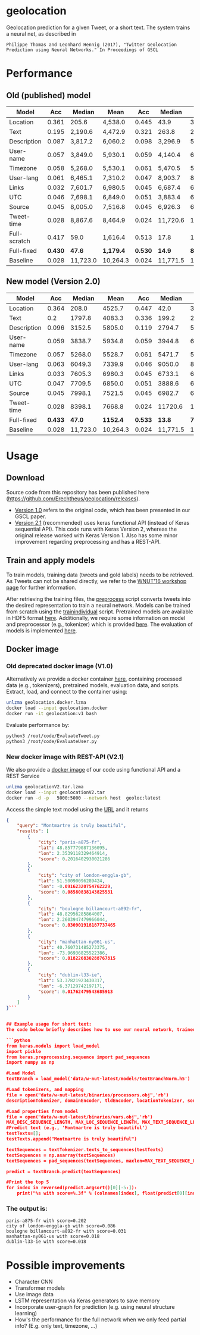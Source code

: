 # geolocation
Geolocation prediction for a given Tweet, or a short text. The system trains a neural net, as described in

	Philippe Thomas and Leonhard Hennig (2017), "Twitter Geolocation Prediction using Neural Networks." In Proceedings of GSCL

# Performance

## Old (published) model
|Model   	|   Acc	| Median  	| Mean  	|  Acc 	| Median 	| Mean |
|---	|---	|---	|---	|---	|---	|---	|
|   Location	| 0.361  	| 205.6  	| 4,538.0 	| 0.445  	| 43.9  	| 3,831.7 	|
|  Text 	    | 0.195 	| 2,190.6  	| 4,472.9	| 0.321  	| 263.8 	| 2,570.9	|
|  Description 	| 0.087 	| 3,817.2 	| 6,060.2 	| 0.098 	| 3,296.9  	| 5,880.0 	|
|  User-name 	| 0.057 	| 3,849.0 	| 5,930.1	| 0.059  	| 4,140.4  	| 6,107.6 	|
|  Timezone     | 0.058     | 5,268.0   | 5,530.1   | 0.061     | 5,470.5   | 5,465.5   |
|  User-lang 	| 0.061  	| 6,465.1  	| 7,310.2 	| 0.047  	| 8,903.7 	| 8,525.1 	|
|  Links 	    | 0.032  	| 7,601.7  	| 6,980.5  	| 0.045  	| 6,687.4  	| 6,546.8  	|
|  UTC 	        | 0.046  	| 7,698.1  	| 6,849.0  	| 0.051  	| 3,883.4  	| 6,422.6  	|
|  Source 	    | 0.045  	| 8,005.0  	| 7,516.8  	| 0.045  	| 6,926.3  	| 6,923.5  	|
|  Tweet-time 	| 0.028  	| 8,867.6  	| 8,464.9  	| 0.024  	| 11,720.6  | 10,363.2  |
|  Full-scratch | 0.417  	|   59.0	| 1,616.4  	| 0.513  	| 17.8  	| 1,023.9  	|
|  Full-fixed 	| **0.430**  	|   **47.6**	| **1,179.4**  	| **0.530**  	| **14.9**  	| **838.5**  	|
|  Baseline 	| 0.028  	| 11,723.0  | 10,264.3  | 0.024  	| 11,771.5  | 10,584.4  |

## New model (Version 2.0)
|Model   	|   Acc	| Median  	| Mean  	|  Acc 	| Median 	| Mean |
|---	|---	|---	|---	|---	|---	|---	|
|   Location	| 0.364| 208.0| 4525.7| 0.447| 42.0| 3811.1 |
|  Text 	    | 0.2| 1797.8| 4083.3 | 0.336| 199.2| 2291.7 |
|  Description 	| 0.096| 3152.5| 5805.0 |0.119| 2794.7| 5480.7 |
|  User-name 	| 0.059| 3838.7| 5934.8 |0.059| 3944.8| 6076.7 |
|  Timezone     | 0.057| 5268.0| 5528.7 | 0.061| 5471.7| 5463.2|
|  User-lang 	| 0.063| 6049.3| 7339.9 | 0.046| 9050.0| 8573.3 |
|  Links 	    | 0.033| 7605.3| 6980.3 | 0.045| 6733.1| 6576.7 |
|  UTC 	        | 0.047| 7709.5| 6850.0 | 0.051| 3888.6| 6423.1|
|  Source 	    | 0.045| 7998.1| 7521.5 | 0.045| 6982.7| 6981.1 |
|  Tweet-time 	| 0.028| 8398.1| 7668.8 | 0.024| 11720.6| 10241.8|
|  Full-fixed 	| **0.433**| **47.0**| **1152.4**  |**0.533**| **13.8**| **769.7** |
|  Baseline 	| 0.028  	| 11,723.0  | 10,264.3  | 0.024  	| 11,771.5  | 10,584.4  |


# Usage

## Download 
Source code from this repository has been published here (https://github.com/Erechtheus/geolocation/releases). 
- [Version 1.0](https://github.com/Erechtheus/geolocation/releases/tag/V1.0) refers to the original code, which has been presented in our GSCL paper. 
- [Version 2.1](https://github.com/Erechtheus/geolocation/releases/tag/V2.1)  (recommended) uses keras functional API (instead of Keras sequential API). This code runs with Keras Version 2, whereas the original release worked with Keras Version 1. Also has some minor improvement regarding preprocessing and has a REST-API.

## Train and apply models
To train models, training data (tweets and gold labels) needs to be retrieved. As Tweets can not be shared directly, we refer to the [WNUT'16 workshop page](http://noisy-text.github.io/2016/geo-shared-task.html) for further information.

After retrieving the training files, the [preprocess](https://github.com/Erechtheus/geolocation/blob/master/Preprocess.py) script converts tweets into the desired representation to train a neural network. Models can be trained from scratch using the [trainindividual](https://github.com/Erechtheus/geolocation/blob/master/TrainIndividualModels.py) script. Pretrained models are available in HDF5 format [here](https://drive.google.com/open?id=0B9uTfq0OyHAsREphWG9OdHptREU). Additionally, we require some information on model and preprocessor (e.g., tokenizer) which is provided [here](https://drive.google.com/open?id=0B9uTfq0OyHAsZHRacHF3NDVObXc). The evaluation of models is implemented [here](https://github.com/Erechtheus/geolocation/blob/master/EvaluateTweet.py).

## Docker image

### Old deprecated docker image (V1.0)
Alternatively we provide a docker container [here](https://drive.google.com/open?id=0B9uTfq0OyHAsRDd1ZU9ldmxhTFE), containing processed data (e.g., tokenizers), pretrained models, evaluation data, and scripts. Extract, load, and connect to the container using:
```bash
unlzma geolocation.docker.lzma
docker load --input geolocation.docker
docker run -it geolocation:v1 bash
```

Evaluate performance by:
```bash
python3 /root/code/EvaluateTweet.py
python3 /root/code/EvaluateUser.py
```

### New docker image with REST-API (V2.1)
We also provide a [docker image](https://drive.google.com/open?id=17aeTaCHcsW4vX6_RqD_-6NDQmlSG6uWk) of our code using functional API and a REST Service
```bash
unlzma geolocationV2.tar.lzma
docker load --input geolocationV2.tar
docker run -d -p   5000:5000 --network host  geoloc:latest
```

Access the simple text model using the [URL](http://127.0.0.1:5000/predictText?text=Montmartre%20is%20truly%20beautiful) and it returns

```json
{
    "query": "Montmartre is truly beautiful",
    "results": [
        {
            "city": "paris-a875-fr",
            "lat": 48.857779087136095,
            "lon": 2.3539118329464914,
            "score": 0.2016402930021286
        },
        {
            "city": "city of london-enggla-gb",
            "lat": 51.50090096289424,
            "lon": -0.09162320754762229,
            "score": 0.08580838143825531
        },
        {
            "city": "boulogne billancourt-a892-fr",
            "lat": 48.82956285864007,
            "lon": 2.2603947479966044,
            "score": 0.030901918187737465
        },
        {
            "city": "manhattan-ny061-us",
            "lat": 40.760731485273375,
            "lon": -73.96936825522386,
            "score": 0.018226830288767815
        },
        {
            "city": "dublin-l33-ie",
            "lat": 53.37821923430317,
            "lon": -6.37129742197171,
            "score": 0.01762479543685913
        }
    ]
}```


## Example usage for short text:
The code below briefly describes how to use our neural network, trained on text only. For other examples (e.g., using Twitter text and metadata), we refer to the examples in the two evaluation scripts

```python
from keras.models import load_model
import pickle
from keras.preprocessing.sequence import pad_sequences
import numpy as np

#Load Model
textBranch = load_model('data/w-nut-latest/models/textBranchNorm.h5')

#Load tokenizers, and mapping
file = open("data/w-nut-latest/binaries/processors.obj",'rb')
descriptionTokenizer, domainEncoder, tldEncoder, locationTokenizer, sourceEncoder, textTokenizer, nameTokenizer, timeZoneTokenizer, utcEncoder, langEncoder, timeEncoder, placeMedian, classes, colnames = pickle.load(file)

#Load properties from model
file = open("data/w-nut-latest/binaries/vars.obj",'rb')
MAX_DESC_SEQUENCE_LENGTH, MAX_LOC_SEQUENCE_LENGTH, MAX_TEXT_SEQUENCE_LENGTH, MAX_NAME_SEQUENCE_LENGTH, MAX_TZ_SEQUENCE_LENGTH = pickle.load(file)
#Predict text (e.g., 'Montmartre is truly beautiful')
testTexts=[];
testTexts.append("Montmartre is truly beautiful")

textSequences = textTokenizer.texts_to_sequences(testTexts)
textSequences = np.asarray(textSequences)
textSequences = pad_sequences(textSequences, maxlen=MAX_TEXT_SEQUENCE_LENGTH)

predict = textBranch.predict(textSequences)

#Print the top 5
for index in reversed(predict.argsort()[0][-5:]):
    print("%s with score=%.3f" % (colnames[index], float(predict[0][index])) )
```

### The output is:
	paris-a875-fr with score=0.202
    city of london-enggla-gb with score=0.086
    boulogne billancourt-a892-fr with score=0.031
    manhattan-ny061-us with score=0.018
    dublin-l33-ie with score=0.018

# Possible improvements
 - Character CNN
 - Transformer models
 - Use image data
 - LSTM representation via Keras generators to save memory
 - Incorporate user-graph for prediction (e.g. using neural structure learning)
 - How's the performance for the full network when we only feed partial info? (E.g. only text, timezone, ...)